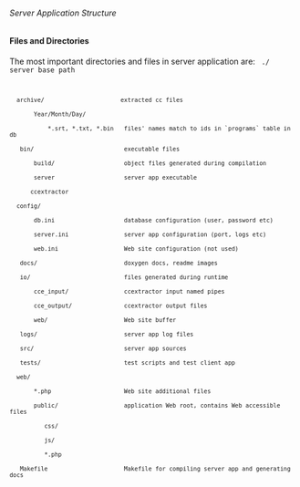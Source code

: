 ###### Server Application Structure

#### Files and Directories

The most important directories and files in server application are:
<code> ./ server base path

`   archive/                      extracted cc files `\
`       Year/Month/Day/`\
``            *.srt, *.txt, *.bin   files' names match to ids in `programs` table in db ``\
`   bin/                          executable files`\
`       build/                    object files generated during compilation`\
`       server                    server app executable`\
`       ccextractor               `\
`   config/                      `\
`       db.ini                    database configuration (user, password etc)`\
`       server.ini                server app configuration (port, logs etc)`\
`       web.ini                   Web site configuration (not used)`\
`   docs/                         doxygen docs, readme images`\
`   io/                           files generated during runtime`\
`       cce_input/                ccextractor input named pipes`\
`       cce_output/               ccextractor output files`\
`       web/                      Web site buffer`\
`   logs/                         server app log files`\
`   src/                          server app sources`\
`   tests/                        test scripts and test client app`\
`   web/                                        `\
`       *.php                     Web site additional files`\
`       public/                   application Web root, contains Web accessible files`\
`           css/                                `\
`           js/                                 `\
`           *.php                               `\
`   Makefile                      Makefile for compiling server app and generating docs`

~~~
